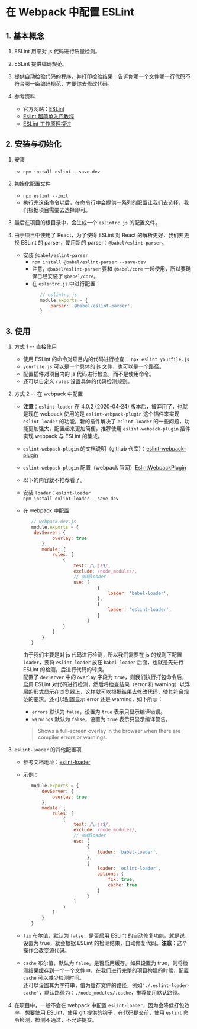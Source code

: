 # 在 Webpack 中配置 ESLint

## 1. 基本概念

1. ESLint 用来对 js 代码进行质量检测。

2. ESLint 提供编码规范。

3. 提供自动检验代码的程序，并打印检验结果：告诉你哪一个文件哪一行代码不符合哪一条编码规范，方便你去修改代码。

4. 参考资料
   - 官方网站：[ESLint](http://eslint.org/)
   - [Eslint 超简单入门教程](https://www.jianshu.com/p/ad1e46faaea2)
   - [ESLint 工作原理探讨](https://zhuanlan.zhihu.com/p/53680918)

## 2. 安装与初始化

1. 安装
   - `npm install eslint --save-dev`
   
2. 初始化配置文件
   - `npx eslint --init`
   - 执行完这条命令以后，在命令行中会提供一系列的配置让我们去选择，我们根据项目需要去选择即可。

3. 最后在项目的根目录中，会生成一个 `eslintrc.js` 的配置文件。

4. 由于项目中使用了 React，为了使得 ESLint 对 React 的解析更好，我们要更换 ESLint 的 parser，使用新的 parser：`@babel/eslint-parser`。
   - 安装 `@babel/eslint-parser`
     - `npm install @babel/eslint-parser --save-dev`
     - 注意，`@babel/eslint-parser` 要和 `@babel/core` 一起使用，所以要确保已经安装了 `@babel/core`。
     - 在 `eslintrc.js` 中进行配置：
       ```javascript
          // eslintrc.js
          module.exports = {
              parser: '@babel/eslint-parser',
          }
       ```
       
## 3. 使用

1. 方式 1 -- 直接使用
   - 使用 ESLint 的命令对项目内的代码进行检查：
     `npx eslint yourfile.js`
   - `yourfile.js` 可以是一个具体的 js 文件，也可以是一个路径。
   - 配置插件对项目内的 js 代码进行检查，而不是使用命令。
   - 还可以自定义 `rules` 设置具体的代码检测规则。
   
2. 方式 2 -- 在 webpack 中配置
   
   - **注意**：`eslint-loader` 在 4.0.2 (2020-04-24) 版本后，被弃用了，也就是现在 webpack 使用的是 `eslint-webpack-plugin` 这个插件来实现 `eslint-loader` 的功能。新的插件解决了 `eslint-loader` 的一些问题，功能更加强大，配置起来更加简便，推荐使用 `eslint-webpack-plugin` 插件实现 webpack 与 ESLint 的集成。
   - `eslint-webpack-plugin` 的文档说明（github 仓库）：[eslint-webpack-plugin](https://github.com/webpack-contrib/eslint-webpack-plugin)
   - `eslint-webpack-plugin` 配置（webpack 官网）[EslintWebpackPlugin](https://webpack.js.org/plugins/eslint-webpack-plugin/#about-plugin)
   - 以下的内容就不推荐看了。
   - 安装 `loader`：`eslint-loader`  
     `npm install exlint-loader --save-dev`
   
   - 在 webpack 中配置
     ```javascript
        // webpack.dev.js
        module.exports = {
         devServer: {
                overlay: true
            },
            module: {
                rules: [
                    {
                        test: /\.js$/,
                        exclude: /node_modules/,
                        // 加载loader
                        use: [
                                 {
                                     loader: 'babel-loader',
                                 },
                                 {
                                     loader: 'eslint-loader',
                                 }
                             ]
                    } 
                ]
            }
        }
     ```
     由于我们主要是对 js 代码进行检测，所以我们需要在 js 的规则下配置 `loader`，要将 `eslint-loader` 放在 `babel-loader` 后面，也就是先进行 ESLint 的检测，后进行代码的转换。  
     配置了 `devServer` 中的 `overlay` 字段为 `true`，则我们执行打包命令后，启用 ESLint 对代码进行检测，然后将检查结果（error 和 warning）以浮层的形式显示在浏览器上，这样就可以根据结果去修改代码，使其符合规范的要求。还可以配置显示 error 还是 warning，如下所示：
     - `errors` 默认为 `false`，设置为 `true` 表示只显示编译错误。
     - `warnings` 默认为 `false`，设置为 `true` 表示只显示编译警告。
     > Shows a full-screen overlay in the browser when there are compiler errors or warnings.
     
3. `eslint-loader` 的其他配置项
   - 参考文档地址：[eslint-loader](https://v4.webpack.js.org/loaders/eslint-loader/)
   - 示例：
     ```javascript
        module.exports = {
            devServer: {
                overlay: true
            },
            module: {
                rules: [
                    {
                        test: /\.js$/,
                        exclude: /node_modules/,
                        // 加载loader
                        use: [
                             {
                                 loader: 'babel-loader',
                             },
                             {
                                 loader: 'eslint-loader',
                                 options: {
                                     fix: true,
                                     cache: true 
                                 }
                             }
                        ]
                    } 
                ]
            }
        }
     ```
   
   - `fix` 布尔值，默认为 `false`，是否启用 ESLint 的自动修复功能。就是说，设置为 true，就会根据 ESLint 的检测结果，自动修复代码。**注意**：这个操作会改变源代码。
   - `cache` 布尔值，默认为 `false`。是否启用缓存。如果设置为 true，则将检测结果缓存到一个一个文件中，在我们进行完整的项目构建的时候，配置 `cache` 可以减少检测时间。  
      还可以设置其为字符串，值为缓存文件的路径，例如`'./.eslint-loader-cache'`，默认路径为：`./node_modules/.cache`，推荐使用默认路径。

4. 在项目中，一般不会在 webpack 中配置 `eslint-loader`，因为会降低打包效率，想要使用 ESLint，使用 git 提供的钩子，在代码提交前，使用 `eslint` 命令检测，检测不通过，不允许提交。